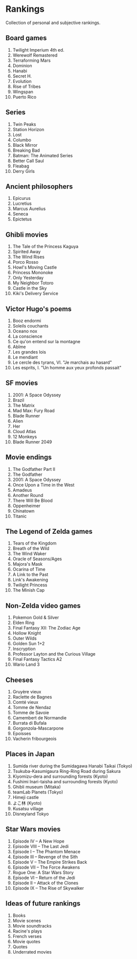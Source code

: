 Rankings
========

Collection of personal and subjective rankings.

Board games
-----------
1. Twilight Imperium 4th ed.
2. Werewolf Remastered
3. Terraforming Mars
4. Dominion
5. Hanabi
6. Secret H.
7. Evolution
8. Rise of Tribes
9. Wingspan
10. Puerto Rico

Series
------
1. Twin Peaks
2. Station Horizon
3. Lost
4. Columbo
5. Black Mirror
6. Breaking Bad
7. Batman: The Animated Series
8. Better Call Saul
9. Fleabag
10. Derry Girls

Ancient philosophers
--------------------
1. Epicurus
2. Lucretius
3. Marcus Aurelius
4. Seneca
5. Epictetus

Ghibli movies
-------------
1. The Tale of the Princess Kaguya
2. Spirited Away
3. The Wind Rises
4. Porco Rosso
5. Howl's Moving Castle
6. Princess Mononoke
7. Only Yesterday
8. My Neighbor Totoro
9. Castle in the Sky
10. Kiki's Delivery Service

Victor Hugo's poems
-------------------
1. Booz endormi
2. Soleils couchants
3. Oceano nox
4. La conscience
5. Ce qu'on entend sur la montagne
6. Abîme
7. Les grandes lois
8. Le mendiant
9. Le cercle des tyrans, VI. "Je marchais au hasard"
10. Les esprits, I. "Un homme aux yeux profonds passait"

SF movies
---------
1. 2001: A Space Odyssey
2. Brazil
3. The Matrix
4. Mad Max: Fury Road
5. Blade Runner
6. Alien
7. Her
8. Cloud Atlas
9. 12 Monkeys
10. Blade Runner 2049

Movie endings
-------------
1. The Godfather Part II
2. The Godfather
3. 2001: A Space Odyssey
4. Once Upon a Time in the West
5. Amadeus
6. Another Round
7. There Will Be Blood
8. Oppenheimer
9. Chinatown
10. Titanic

The Legend of Zelda games
-------------------------
1. Tears of the Kingdom
2. Breath of the Wild
3. The Wind Waker
4. Oracle of Seasons/Ages
5. Majora's Mask
6. Ocarina of Time
7. A Link to the Past
8. Link's Awakening
9. Twilight Princess
10. The Minish Cap

Non-Zelda video games
----------------------
1. Pokemon Gold & Silver
2. Elden Ring
3. Final Fantasy XII: The Zodiac Age
4. Hollow Knight
5. Outer Wilds
6. Golden Sun 1+2
7. Inscryption
8. Professor Layton and the Curious Village
9. Final Fantasy Tactics A2
10. Wario Land 3

Cheeses
-------
1. Gruyère vieux
2. Raclette de Bagnes
3. Comté vieux
4. Tomme de Nendaz
5. Tomme de Savoie
6. Camembert de Normandie
7. Burrata di Bufala
8. Gorgonzola-Mascarpone
9. Epoisses
10. Vacherin fribourgeois

Places in Japan
---------------
1. Sumida river during the Sumidagawa Hanabi Taikai (Tokyo)
2. Tsukuba-Kasumigaura Ring-Ring Road during Sakura
3. Kiyomizu-dera and surrounding forests (Kyoto)
4. Fushimi Inari-taisha and surrounding forests (Kyoto)
5. Ghibli museum (Mitaka)
6. teamLab Planets (Tokyo)
7. Himeji castle
8. よこ林 (Kyoto)
9. Kusatsu village
10. Disneyland Tokyo

Star Wars movies
----------------
1. Episode IV – A New Hope
2. Episode VIII – The Last Jedi
3. Episode I – The Phantom Menace
4. Episode III – Revenge of the Sith
5. Episode V – The Empire Strikes Back
6. Episode VII – The Force Awakens
7. Rogue One: A Star Wars Story
8. Episode VI – Return of the Jedi
9. Episode II – Attack of the Clones
10. Episode IX – The Rise of Skywalker

Ideas of future rankings
------------------------
1. Books
2. Movie scenes
2. Movie soundtracks
3. Racine's plays
4. French verses
5. Movie quotes
6. Quotes
7. Underrated movies
